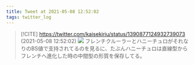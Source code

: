 ```yaml
---
title: Tweet at 2021-05-08 12:52:02
tags: twitter_log
---
```


> [!CITE] https://twitter.com/kaisekiriu/status/1390877124932739073 (2021-05-08 12:52:02)
> ![](https://twitter.com/kaisekiriu/status/1390877124932739073)
> フレンチクルーラーとハニーチュロがそれなりのBS値で支持されてるのを見るに、たぶんハニーチュロは直線型からフレンチへ進化した時の中間型の形質を保存してる。
